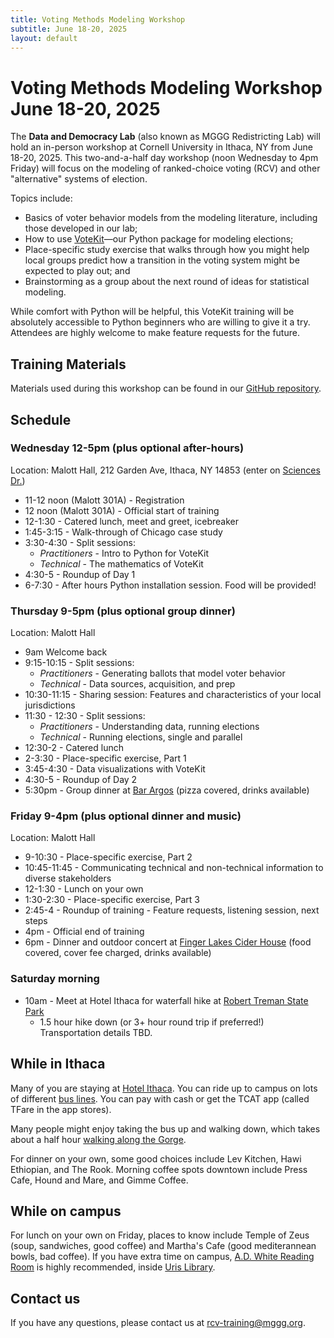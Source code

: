 ```yaml
---
title: Voting Methods Modeling Workshop 
subtitle: June 18-20, 2025
layout: default
---
```


# Voting Methods Modeling Workshop June 18-20, 2025

The **Data and Democracy Lab** (also known as MGGG Redistricting Lab) will hold an in-person workshop at Cornell University in Ithaca, NY from June 18-20, 2025. This two-and-a-half day workshop (noon Wednesday to 4pm Friday) will focus on the modeling of ranked-choice voting (RCV) and other "alternative" systems of election. 

Topics include:
- Basics of voter behavior models from the modeling literature, including those developed in our lab;
- How to use [VoteKit](https://votekit.readthedocs.io/en/latest/)—our Python package for modeling elections;
- Place-specific study exercise that walks through how you might help local groups predict how a transition in the voting system might be expected to play out; and
- Brainstorming as a group about the next round of ideas for statistical modeling.

While comfort with Python will be helpful, this VoteKit training will be absolutely accessible to Python beginners who are willing to give it a try. Attendees are highly welcome to make feature requests for the future. 

## Training Materials
Materials used during this workshop can be found in our [GitHub repository](https://github.com/mggg/Training_Materials).

## Schedule

### Wednesday 12-5pm (plus optional after-hours)
Location: Malott Hall, 212 Garden Ave, Ithaca, NY 14853 (enter on [Sciences Dr.](https://maps.app.goo.gl/L6wM8yosCCaUKRNS8))

* 11-12 noon (Malott 301A) - Registration
* 12 noon (Malott 301A) - Official start of training
* 12-1:30 - Catered lunch, meet and greet, icebreaker
* 1:45-3:15 - Walk-through of Chicago case study
* 3:30-4:30 - Split sessions: 
    - *Practitioners* - Intro to Python for VoteKit
    - *Technical* - The mathematics of VoteKit
* 4:30-5 - Roundup of Day 1
* 6-7:30 - After hours Python installation session. Food will be provided!

### Thursday 9-5pm (plus optional group dinner)
Location: Malott Hall

* 9am Welcome back
* 9:15-10:15 - Split sessions: 
    - *Practitioners* - Generating ballots that model voter behavior
    - *Technical* - Data sources, acquisition, and prep 
* 10:30-11:15 - Sharing session: Features and characteristics of your local jurisdictions 
* 11:30 - 12:30 - Split sessions: 
    - *Practitioners* - Understanding data, running elections
    - *Technical* - Running elections, single and parallel
* 12:30-2 - Catered lunch
* 2-3:30 - Place-specific exercise, Part 1
* 3:45-4:30 - Data visualizations with VoteKit
* 4:30-5 - Roundup of Day 2
* 5:30pm - Group dinner at [Bar Argos](https://www.argosinn.com/bar) (pizza covered, drinks available)


### Friday 9-4pm (plus optional dinner and music)
Location: Malott Hall

* 9-10:30 - Place-specific exercise, Part 2
* 10:45-11:45 - Communicating technical and non-technical information to diverse stakeholders
* 12-1:30 - Lunch on your own
* 1:30-2:30 - Place-specific exercise, Part 3
* 2:45-4 - Roundup of training - Feature requests, listening session, next steps
* 4pm - Official end of training
* 6pm - Dinner and outdoor concert at [Finger Lakes Cider House](https://www.fingerlakesciderhouse.com/pages/live-music) (food covered, cover fee charged, drinks available)

### Saturday morning
* 10am - Meet at Hotel Ithaca for waterfall hike at [Robert Treman State Park](https://maps.app.goo.gl/3Aw8ggSbpUA1DKT36)
     - 1.5 hour hike down (or 3+ hour round trip if preferred!) Transportation details TBD.

## While in Ithaca
Many of you are staying at [Hotel Ithaca](https://maps.app.goo.gl/TGUsPzVKuh5vb5fQ9).  You can ride up to campus on lots of different [bus lines](https://maps.app.goo.gl/pruvqQ59AkpYsKy5A).  You can pay with cash or get the TCAT app (called TFare in the app stores).

Many people might enjoy taking the bus up and walking down, which takes about a half hour [walking along the Gorge](https://maps.app.goo.gl/pruvqQ59AkpYsKy5A).  

For dinner on your own, some good choices include Lev Kitchen, Hawi Ethiopian, and The Rook.  Morning coffee spots downtown include Press Cafe, Hound and Mare, and Gimme Coffee.  

## While on campus
For lunch on your own on Friday, places to know include Temple of Zeus (soup, sandwiches, good coffee) and Martha's Cafe (good mediterannean bowls, bad coffee).  If you have extra time on campus, [A.D. White Reading Room](https://www.cornell.edu/tour/ADWhiteReadingRoom) is highly recommended, inside [Uris Library](https://maps.app.goo.gl/CU3qkV2gMbCBtMJJ9).  

## Contact us

If you have any questions, please contact us at [rcv-training@mggg.org](mailto:rcv-training@mggg.org). 
